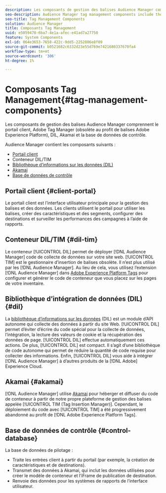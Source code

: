 ```yaml
---
description: Les composants de gestion des balises Audience Manager comprennent le portail client, Adobe Tag Manager (obsolète au profit d’Adobe Experience Platform Launch), DIL, Akamai et la base de données de contrôle.
seo-description: Audience Manager tag management components include the client portal, Adobe Tag Manager (deprecated in favor of Adobe Experience Platform Launch), DIL, Akamai, and the control database.
seo-title: Tag Management Components
solution: Audience Manager
title: Composants Tag Management
uuid: e5059478-6ba7-4e1a-afec-e41ad7a27750
feature: System Components
exl-id: 064e3653-7658-422c-9dd5-2252806e8f09
source-git-commit: b0521682c6332d23e55d769e7421680337670fa4
workflow-type: tm+mt
source-wordcount: '306'
ht-degree: 1%

---
```


# Composants Tag Management{#tag-management-components}

Les composants de gestion des balises Audience Manager comprennent le portail client, Adobe Tag Manager (obsolète au profit de balises Adobe Experience Platform), DIL, Akamai et la base de données de contrôle.

<!-- 

c_comptag.xml

 -->

Audience Manager contient les composants suivants :

* [Portail client](../../reference/system-components/components-tag-management.md#client-portal)
* Conteneur DIL/TIM [](../../reference/system-components/components-tag-management.md#dil-tim)
* [Bibliothèque d’informations sur les données (DIL)](../../reference/system-components/components-tag-management.md#dil)
* [ Akamai ](../../reference/system-components/components-tag-management.md#akamai)
* [Base de données de contrôle](../../reference/system-components/components-tag-management.md#control-database)

## Portail client {#client-portal}

Le portail client est l’interface utilisateur principale pour la gestion des balises et des données. Les clients utilisent le portail pour utiliser les balises, créer des caractéristiques et des segments, configurer des destinations et surveiller les performances des campagnes à l’aide de rapports.

## Conteneur DIL/TIM {#dil-tim}

Le conteneur [!UICONTROL DIL] permet de déployer [!DNL Audience Manager] code de collecte de données sur votre site web. [!UICONTROL TIM] est le gestionnaire d’insertion de balises obsolète. Il n’est plus utilisé par les [!DNL Audience Manager]. Au lieu de cela, vous utilisez l’extension [!DNL Audience Manager] dans [Adobe Experience Platform Tags](https://experienceleague.adobe.com/docs/experience-platform/tags/extensions/adobe/audience-manager/overview.html) pour configurer et générer le code de conteneur que vous placez sur les pages de votre inventaire.

## Bibliothèque d’intégration de données (DIL) {#dil}

La [bibliothèque d’informations sur les données](../../dil/dil-overview.md) (DIL) est un module d’API autonome qui collecte des données à partir du site Web. [!UICONTROL DIL] permet d’éviter d’écrire du code spécial pour la collecte de données, l’intégration, la lecture des valeurs de cookie et la récupération des données de page. [!UICONTROL DIL] effectue automatiquement ces actions. De plus, [!UICONTROL DIL] est compact. Il s’agit d’une bibliothèque de code autonome qui permet de réduire la quantité de code requise pour collecter des informations. Enfin, [!UICONTROL DIL] vous aide à intégrer [!DNL Audience Manager] à d’autres produits de la [!DNL Adobe] Experience Cloud.

## Akamai {#akamai}

[!DNL Audience Manager] utilise [Akamai](https://www.akamai.com/us/en/about/) pour héberger et diffuser du code de conteneur à partir de notre propre plateforme de gestion des balises appelée [!UICONTROL TIM (Tag Insertion Manager)]. Cependant, le déploiement du code avec [!UICONTROL TIM] a été progressivement abandonné au profit de [!DNL Adobe Experience Platform Tags].

## Base de données de contrôle {#control-database}

La base de données de pilotage :

* Traite les entrées client à partir du portail (par exemple, la création de caractéristiques et de destinations).
* Transmet des données à Akamai, qui inclut les données utilisées pour créer le modèle de conteneur et l’iFrame de publication de destination.
* Renvoie des données pour les systèmes de rapports de l’interface utilisateur.
